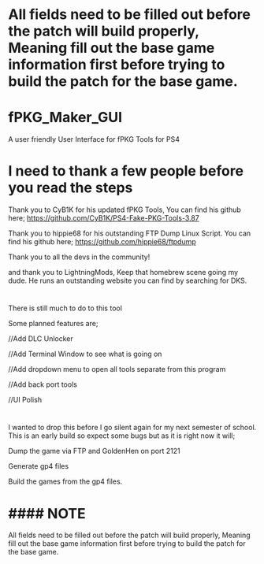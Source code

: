 # All fields need to be filled out before the patch will build properly, Meaning fill out the base game information first before trying to build the patch for the base game.

# fPKG_Maker_GUI
A user friendly User Interface for fPKG Tools for PS4

# I need to thank a few people before you read the steps

Thank you to CyB1K for his updated fPKG Tools, You can find his github here;
https://github.com/CyB1K/PS4-Fake-PKG-Tools-3.87

Thank you to hippie68 for his outstanding FTP Dump Linux Script. You can find his github here;
https://github.com/hippie68/ftpdump

Thank you to all the devs in the community!

and thank you to LightningMods, Keep that homebrew scene going my dude. He runs an outstanding website you can find by searching for DKS.

# ####################################

There is still much to do to this tool

Some planned features are;

//Add DLC Unlocker

//Add Terminal Window to see what is going on

//Add dropdown menu to open all tools separate from this program

//Add back port tools

//UI Polish
# ###################################
I wanted to drop this before I go silent again for my next semester of school. This is an early build so expect some bugs but as it is right now it will;

Dump the game via FTP and GoldenHen on port 2121

Generate gp4 files 

Build the games from the gp4 files.

# #### NOTE ####

All fields need to be filled out before the patch will build properly, Meaning fill out the base game information first before trying to build the patch for the base game.

